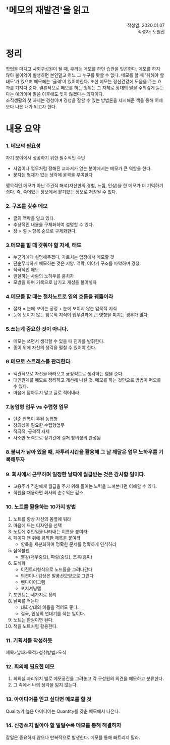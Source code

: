 '메모의 재발견'을 읽고
=======================
<p align="right">작성일: 2020.01.07<br> 작성자: 도원진 </p>

# 정리
   학업을 마치고 사회구성원이 될 때, 우리는 메모를 하던 습관을 잊곤한다. 메모를 하지 않아 불이익이 발생하면 본인말고 어느 그 누구를 탓할 수 없다. 메모를 할 때 '취해야 할 태도'가 있으며 메모에는 '골격'이 있어야한다. 또한 메모는 정신건강에 도움을 주는 효과를 가져다 준다. 결론적으로 메모를 하는 행위는 그 자체로 상대의 말을 주의깊게 듣는다는 예의이며 말씀 이후에도 잊지 않겠다는 의지이다.<br>
   조직생활의 첫 자세는 경청이며 경청을 잘할 수 있는 방법론을 제시해준 책을 통해 어제보다 나은 내가 되고자 한다.
 
# 내용 요약
### 1. 메모의 필요성
자기 분야에서 성공하기 위한 필수적인 수단
* 사업이나 업무처럼 정해진 교과서가 없는 분야에서는 메모가 큰 역할을 한다. 
* 문자는 형체가 없는 생각에 윤곽을 부여한다

맹목적인 메모가 아닌 주관적 해석(자신만의 경험, 느낌, 인상)을 한 메모가 더 기억하기 쉽다. 즉, 죽어있는 정보에서 활기있는 정보로 저장될 수 있다.
### 2. 구조를 갖춘 메모
* 글의 맥락을 알고 있다.
* 추상적인 내용을 구체화하여 설명할 수 있다.
* 장 > 절 > 항목  순으로 구체화한다.

### 3.메모를 할 때 갖춰야 할 자세, 태도
* 누군가에게 설명해주겠다, 가르치는 입장에서 메모할 것
* 단순무식하게 메모하는 것은 지양. 맥락, 이야기 구조를 파악하며 경청.
* 적극적인 메모
* 일잘하는 사람의 노하우를 훔치자
* 모방을 하며 기록으로 남기고 개성을 불어넣자

### 4.메모를 할 때는 절차노트로 일의 흐름을 꿰뚫어라
* 절차 = 눈에 보이는 공정 + 눈에 보이지 않는 암묵적 지식
* 눈에 보이지 않는 암묵적 지식이 업무결과에 큰 영향을 미치는 경우가 많다.

### 5.쓰는게 중요한 것이 아니다.
* 메모는 쓰면서 생각할 수 있을 때 진가를 발휘한다.
* 종이 위에 자신의 생각을 펼칠 수 있어야 한다.

### 6.메모로 스트레스를 관리한다.
* 객관적으로 자신을 바라보고 긍정적으로 생각하는 힘을 준다.
* 대인관계를 메모로 정리하고 개선해 나갈 것. 메모를 하는 것만으로 방법이 떠오를 수 있다.
* 마음에 담아두지 말고 글로 적어내라

### 7.농업형 업무 vs 수렵형 업무
* 단순 반복이 주된 농업형
* 창의성이 필요한 수렵형업무
* 적극적, 공격적 자세
* 사소한 노력으로 장기간에 걸쳐 창의성의 완성됨

### 8.불씨가 남아 있을 때, 자투리시간을 활용해 그 날 깨달은 업무 노하우를 기록해두자

### 9. 회사에서 근무하며 일정한 날짜에 월급받는 것은 감사할 일이다.
* 고용주가 직원에게 월급을 주기 위해 들이는 노력을 느껴본다면 이해할 수 있다.
* 직원을 채용하면 회사의 순수익은 감소

### 10. 노트를 활용하는 10가지 방법
1. 노트를 항상 자신의 몸옆에 둬라
1. 마음에 드는 디자인을 선택
1. 노트에 주인임을 나타내는 이름을 붙여라
1. 페이지 맨 위에 큼직한 제목을 붙여라
     - 항목을 세분화하여 명확한 문제를 명확하게 인식하라
1. 삼색볼펜
     - 빨강(매우중요), 파랑(중요), 초록(흥미)
1. 도식화
     - 이진트리형식으로 노드들을 그려나간다
     - 의견이나 감상은 말풍선모양으로 그린다
     - 벤다이어그램
     - 포지셔닝맵
1. 포인트는 세가지로 정리 
1. 날짜를 적는다
     - 대화상대의 이름을 적어도 좋다.
     - 결국, 인생의 연대기를 적는 일이다.
1. 노트는 한권이면 된다.
1. 책을 노트처럼 활용한다.

### 11. 기획서를 작성하듯
제목>날짜>목적>성취방법>도식

### 12. 회의에 필요한 메모
1. 회의실 자리위치 별로 메모공간을 그려놓고 각 구성원의 의견을 메모하고 분류한다.
1. 그 속에서 나의 생각을 잃지 않는다.

### 13. 아이디어를 얻고 싶다면 메모를 할 것
Quality가 높은 아이디어는 Quantity를 갖춘 메모에서 나온다.

### 14. 신경쓰지 말아야 할 일일수록 메모를 통해 해결하자
잡일은 중요하지 않으나 반복적으로 발생한다. 메모를 통해 빠트리지 말라.

